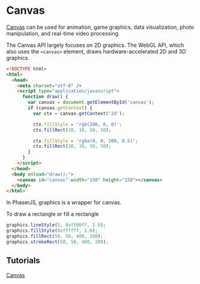 # Canvas

[Canvas](https://developer.mozilla.org/en-US/docs/Web/API/Canvas_API) can be used for animation, game graphics, data visualization, photo manipulation, and real-time video processing.

The Canvas API largely focuses on 2D graphics. The WebGL API, which also uses the `<canvas>` element, draws hardware-accelerated 2D and 3D graphics.

```html
<!DOCTYPE html>
<html>
  <head>
    <meta charset="utf-8" />
    <script type="application/javascript">
      function draw() {
        var canvas = document.getElementById('canvas');
        if (canvas.getContext) {
          var ctx = canvas.getContext('2d');

          ctx.fillStyle = 'rgb(200, 0, 0)';
          ctx.fillRect(10, 10, 50, 50);

          ctx.fillStyle = 'rgba(0, 0, 200, 0.5)';
          ctx.fillRect(30, 30, 50, 50);
        }
      }
    </script>
  </head>
  <body onload="draw();">
    <canvas id="canvas" width="150" height="150"></canvas>
  </body>
</html>
```

In PhaserJS, graphics is a wrapper for canvas.

To draw a rectangle or fill a rectangle

```js
graphics.lineStyle(5, 0xff00ff, 1.0);
graphics.fillStyle(0xffffff, 1.0);
graphics.fillRect(50, 50, 400, 200);
graphics.strokeRect(50, 50, 400, 200);
```

## Tutorials

[Canvas](https://developer.mozilla.org/en-US/docs/Web/API/Canvas_API/Tutorial/Pixel_manipulation_with_canvas)
